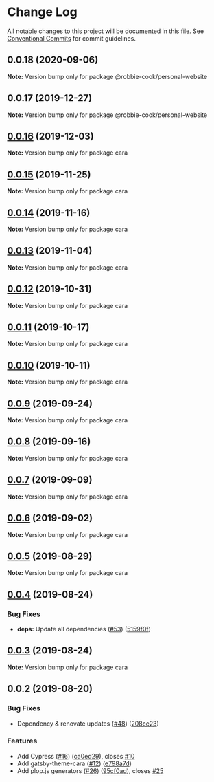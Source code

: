 # Change Log

All notable changes to this project will be documented in this file.
See [Conventional Commits](https://conventionalcommits.org) for commit guidelines.

## 0.0.18 (2020-09-06)

**Note:** Version bump only for package @robbie-cook/personal-website





## 0.0.17 (2019-12-27)

**Note:** Version bump only for package @robbie-cook/personal-website





## [0.0.16](https://github.com/LekoArts/gatsby-themes/compare/cara@0.0.15...cara@0.0.16) (2019-12-03)

**Note:** Version bump only for package cara





## [0.0.15](https://github.com/LekoArts/gatsby-themes/compare/cara@0.0.14...cara@0.0.15) (2019-11-25)

**Note:** Version bump only for package cara





## [0.0.14](https://github.com/LekoArts/gatsby-themes/compare/cara@0.0.13...cara@0.0.14) (2019-11-16)

**Note:** Version bump only for package cara





## [0.0.13](https://github.com/LekoArts/gatsby-themes/compare/cara@0.0.12...cara@0.0.13) (2019-11-04)

**Note:** Version bump only for package cara





## [0.0.12](https://github.com/LekoArts/gatsby-themes/compare/cara@0.0.11...cara@0.0.12) (2019-10-31)

**Note:** Version bump only for package cara





## [0.0.11](https://github.com/LekoArts/gatsby-themes/compare/cara@0.0.10...cara@0.0.11) (2019-10-17)

**Note:** Version bump only for package cara





## [0.0.10](https://github.com/LekoArts/gatsby-themes/compare/cara@0.0.9...cara@0.0.10) (2019-10-11)

**Note:** Version bump only for package cara





## [0.0.9](https://github.com/LekoArts/gatsby-themes/compare/cara@0.0.8...cara@0.0.9) (2019-09-24)

**Note:** Version bump only for package cara





## [0.0.8](https://github.com/LekoArts/gatsby-themes/compare/cara@0.0.7...cara@0.0.8) (2019-09-16)

**Note:** Version bump only for package cara





## [0.0.7](https://github.com/LekoArts/gatsby-themes/compare/cara@0.0.6...cara@0.0.7) (2019-09-09)

**Note:** Version bump only for package cara





## [0.0.6](https://github.com/LekoArts/gatsby-themes/compare/cara@0.0.5...cara@0.0.6) (2019-09-02)

**Note:** Version bump only for package cara





## [0.0.5](https://github.com/LekoArts/gatsby-themes/compare/cara@0.0.4...cara@0.0.5) (2019-08-29)

**Note:** Version bump only for package cara





## [0.0.4](https://github.com/LekoArts/gatsby-themes/compare/cara@0.0.3...cara@0.0.4) (2019-08-24)


### Bug Fixes

* **deps:** Update all dependencies ([#53](https://github.com/LekoArts/gatsby-themes/issues/53)) ([5159f0f](https://github.com/LekoArts/gatsby-themes/commit/5159f0f))





## [0.0.3](https://github.com/LekoArts/gatsby-themes/compare/cara@0.0.2...cara@0.0.3) (2019-08-24)

**Note:** Version bump only for package cara





## 0.0.2 (2019-08-20)


### Bug Fixes

* Dependency & renovate updates ([#48](https://github.com/LekoArts/gatsby-themes/issues/48)) ([208cc23](https://github.com/LekoArts/gatsby-themes/commit/208cc23))


### Features

* Add Cypress ([#16](https://github.com/LekoArts/gatsby-themes/issues/16)) ([ca0ed29](https://github.com/LekoArts/gatsby-themes/commit/ca0ed29)), closes [#10](https://github.com/LekoArts/gatsby-themes/issues/10)
* Add gatsby-theme-cara ([#12](https://github.com/LekoArts/gatsby-themes/issues/12)) ([e798a7d](https://github.com/LekoArts/gatsby-themes/commit/e798a7d))
* Add plop.js generators ([#26](https://github.com/LekoArts/gatsby-themes/issues/26)) ([95cf0ad](https://github.com/LekoArts/gatsby-themes/commit/95cf0ad)), closes [#25](https://github.com/LekoArts/gatsby-themes/issues/25)
